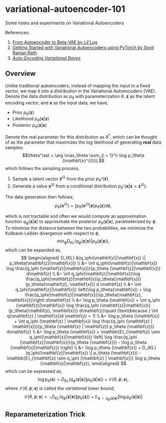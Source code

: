 # variational-autoencoder-101
Some notes and experiments on Variational Autoencoders

References: 
1. [From Autoencoder to Beta-VAE by Lil'Log](https://lilianweng.github.io/posts/2018-08-12-vae/)
2. [Getting Started with Variational Autoencoders using PyTorch by Sovit Ranjan Rath](https://debuggercafe.com/getting-started-with-variational-autoencoders-using-pytorch/)
3. [*Auto-Encoding Variational Bayes*](https://arxiv.org/abs/1312.6114)

## Overview

Unlike traditional autoencoders, instead of mapping the input to a fixed vector, we map it into a *distribution* in the Variational Autoencoders (VAE). Denote the data distribution as $p_\theta$ with parameterization $\theta$, $\mathbf{z}$ as the latent encoding vector, and $\mathbf{x}$ as the input data, we have,
- Prior $p_\theta(\mathbf{z})$
- Likelihood $p_\theta (\mathbf{x} | \mathbf{z})$
- Posterior $p_\theta (\mathbf{z} | \mathbf{x})$

Denote the real parameter for this distribution as $\theta^\ast$, which can be thought of as the parameter that maximizes the log likelihood of generating **real** data samples:
$$\theta^\ast = \arg \max_\theta \sum_{i = 1}^n \log p_\theta (\mathbf{x}^{(i)}),$$
which follows the sampling process,
1. Sample a latent vector $\mathbf{z}^{(i)}$ from the prior $p_{\theta^\ast} (\mathbf{z})$.
2. Generate a value $\mathbf{x}^{(i)}$ from a conditional distribution $p_{\theta^\ast} (\mathbf{x} | \mathbf{z} = \mathbf{z}^{(i)})$.

The data generation then follows,
$$p_\theta (\mathbf{x}^{(i)}) = \int p_\theta(\mathbf{x}^{(i)}|\mathbf{z}) p_\theta(\mathbf{z}) d\mathbf{z},$$

which is not tractable and often we would compute an approximation function $q_\phi (\mathbf{z}|\mathbf{x})$ to approximate the posterior $p_\theta (\mathbf{z}|\mathbf{x})$, parameterized by $\phi$. To minimize the distance between the two probabilities, we minimize the Kullback-Leibler divergence with respect to $\phi$,
$$\min_\phi D_{KL} (q_\phi(\mathbf{z}|\mathbf{x}) | p_\theta(\mathbf{z}|\mathbf{x})),$$
which can be expanded as,
$$
\begin{aligned}
D_{KL} &(q_\phi(\mathbf{z}|\mathbf{x}) \| p_\theta(\mathbf{z}|\mathbf{x})) \\
&= \int q_\phi(\mathbf{z}|\mathbf{x}) \log \frac{q_\phi (\mathbf{z}|\mathbf{x})}{p_\theta (\mathbf{z}|\mathbf{x})} d\mathbf{z} \\
&= \int q_\phi(\mathbf{z}|\mathbf{x})\log \frac{q_\phi(\mathbf{z}|\mathbf{x})p_\theta(\mathbf{x})}{p_\theta(\mathbf{z}, \mathbf{x})} d \mathbf{z} \\
&= \int q_\phi(\mathbf{z}|\mathbf{x}) \left(\log p_\theta(\mathbf{x}) + \log \frac{q_\phi(\mathbf{z}|\mathbf{x})}{p_\theta(\mathbf{z}, \mathbf{x})}\right) d\mathbf{z} \\
&= \log p_\theta (\mathbf{x}) + \int q_\phi (\mathbf{z}|\mathbf{x}) \log \frac{q_\phi (\mathbf{z}|\mathbf{x})}{p_\theta(\mathbf{z}, \mathbf{x})} d\mathbf{z}\quad (\text{because } \int q(\mathbf{z} | \mathbf{x})d \mathbf{z} = 1) \\
&= \log p_\theta (\mathbf{x}) + \int q_\phi (\mathbf{z} | \mathbf{x}) \log \frac{q_\phi (\mathbf{z} | \mathbf{x})}{p_\theta (\mathbf{x} | \mathbf{z}) p_\theta (\mathbf{z})} d\mathbf{z} \\
&= \log p_\theta (\mathbf{x}) + \mathbb{E}_{\mathbf{z} \sim q_\phi(\mathbf{z}|\mathbf{x})} \left[ \log \frac{q_\phi (\mathbf{z}|\mathbf{x})}{p_\theta (\mathbf{z})} - \log p_\theta (\mathbf{x}|\mathbf{z}) \right] \\
&= \log p_\theta (\mathbf{x}) + D_{KL}(q_\phi(\mathbf{z}|\mathbf{x}) \| p_\theta (\mathbf{z})) - \mathbb{E}_{\mathbf{z} \sim q_\phi (\mathbf{z} | \mathbf{x})} \log p_\theta (\mathbf{x}|\mathbf{z}),
\end{aligned}
$$
which can be expressed as,
$$
\log p_\theta (\mathbf{x}) = D_{KL} (q_\phi (\mathbf{z}|\mathbf{x}) \| p_\theta (\mathbf{z} | \mathbf{x})) + \mathcal{L}(\theta, \phi; \mathbf{x}),
$$
where $\mathcal{L}(\theta, \phi; \mathbf{x})$ is called the *variational lower bound*,
$$
\mathcal{L}(\theta, \phi; \mathbf{x}) = - D_{KL} (q_\phi (\mathbf{z}|\mathbf{x}) \| p_\theta(\mathbf{z})) + \mathbb{E}_{\mathbf{z} \sim q_\phi (\mathbf{z} | \mathbf{x})} \left[ \log p_\theta (\mathbf{x}|\mathbf{z}) \right]
$$

## Reparameterization Trick
